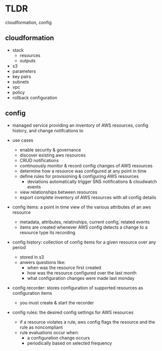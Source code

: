 # TLDR

cloudformation, config

## cloudformation

- stack
  - resources
  - outputs
- s3
- parameters
- key pairs
- subnets
- vpc
- policy
- rollback configuration

## config

- managed service  providing an inventory of AWS resources, config history, and change notifcations to
- use cases
  - enable security & governance
  - discover existing aws resources
  - CRUD notifications
  - continuously monitor & record config changes of AWS resources
  - determine how a resource was configured at any point in time
  - define rules for provisioning & configuring AWS resources
    - deviations automatically trigger SNS notifications & cloudwatch events
  - view relationships between resources
  - export complete inventory of AWS resources with all config details

- config items: a point in time view of the various attributes of an aws resource
  - metadata, attributes, relatinships, current config, related events
  - items are created whenever AWS config detects a change to a resource type its recording
- config history: collection of config items for a given resource over any period
  - stored in s3
  - anwers questions like:
    - when was the resource first created
    - how was the resource configured over the last month
    - what configuration changes were made last monday
- config recorder: stores configuration of supported resources as configuration items
  - you must create & start the recorder
- config rules: the desired config settings for AWS resources
  - if a resource violates a rule, aws config flags the resource and the rule as noncompliant
  - rule evaluations occur when:
    - a configuration change occurs
    - periodically based on selected frequency
